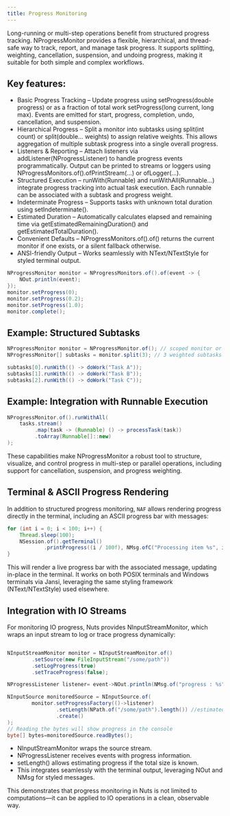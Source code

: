 ```yaml
---
title: Progress Monitoring
---
```



Long-running or multi-step operations benefit from structured progress tracking. NProgressMonitor provides a flexible, hierarchical, and thread-safe way to track, report, and manage task progress. It supports splitting, weighting, cancellation, suspension, and undoing progress, making it suitable for both simple and complex workflows.


## Key features:
- Basic Progress Tracking – Update progress using setProgress(double progress) or as a fraction of total work setProgress(long current, long max). Events are emitted for start, progress, completion, undo, cancellation, and suspension.
- Hierarchical Progress – Split a monitor into subtasks using split(int count) or split(double... weights) to assign relative weights. This allows aggregation of multiple subtask progress into a single overall progress.
- Listeners & Reporting – Attach listeners via addListener(NProgressListener) to handle progress events programmatically. Output can be printed to streams or loggers using NProgressMonitors.of().ofPrintStream(...) or ofLogger(...).
- Structured Execution – runWith(Runnable) and runWithAll(Runnable...) integrate progress tracking into actual task execution. Each runnable can be associated with a subtask and progress weight.
- Indeterminate Progress – Supports tasks with unknown total duration using setIndeterminate().
- Estimated Duration – Automatically calculates elapsed and remaining time via getEstimatedRemainingDuration() and getEstimatedTotalDuration().
- Convenient Defaults – NProgressMonitors.of().of() returns the current monitor if one exists, or a silent fallback otherwise.
- ANSI-friendly Output – Works seamlessly with NText/NTextStyle for styled terminal output.

```java
NProgressMonitor monitor = NProgressMonitors.of().of(event -> {
    NOut.println(event);
});
monitor.setProgress(0);
monitor.setProgress(0.2);
monitor.setProgress(1.0);
monitor.complete();
```

## Example: Structured Subtasks

```java
NProgressMonitor monitor = NProgressMonitor.of(); // scoped monitor or silenced one
NProgressMonitor[] subtasks = monitor.split(3); // 3 weighted subtasks

subtasks[0].runWith(() -> doWork("Task A"));
subtasks[1].runWith(() -> doWork("Task B"));
subtasks[2].runWith(() -> doWork("Task C"));
```

## Example: Integration with Runnable Execution

```java
NProgressMonitor.of().runWithAll(
    tasks.stream()
         .map(task -> (Runnable) () -> processTask(task))
         .toArray(Runnable[]::new)
);
```

These capabilities make NProgressMonitor a robust tool to structure, visualize, and control progress in multi-step or parallel operations, including support for cancellation, suspension, and progress weighting.


## Terminal & ASCII Progress Rendering

In addition to structured progress monitoring, `NAF` allows rendering progress directly in the terminal, including an ASCII progress bar with messages:

```java
for (int i = 0; i < 100; i++) {
    Thread.sleep(100);
    NSession.of().getTerminal()
            .printProgress((i / 100f), NMsg.ofC("Processing item %s", i));
}
```
This will render a live progress bar with the associated message, updating in-place in the terminal. It works on both POSIX terminals and Windows terminals via Jansi, leveraging the same styling framework (NText/NTextStyle) used elsewhere.

## Integration with IO Streams

For monitoring IO progress, Nuts provides NInputStreamMonitor, which wraps an input stream to log or trace progress dynamically:

```java

NInputStreamMonitor monitor = NInputStreamMonitor.of()
        .setSource(new FileInputStream("/some/path"))
        .setLogProgress(true)
        .setTraceProgress(false);

NProgressListener listener= event->NOut.println(NMsg.of("progress : %s",event.getProgress()));

NInputSource monitoredSource = NInputSource.of(
        monitor.setProgressFactory(()->listener)
                .setLength(NPath.of("/some/path").length()) //estimated length
                .create()
);
// Reading the bytes will show progress in the console
byte[] bytes=monitoredSource.readBytes();

```

- NInputStreamMonitor wraps the source stream.
- NProgressListener receives events with progress information.
- setLength() allows estimating progress if the total size is known.
- This integrates seamlessly with the terminal output, leveraging NOut and NMsg for styled messages.
  
This demonstrates that progress monitoring in Nuts is not limited to computations—it can be applied to IO operations in a clean, observable way.
